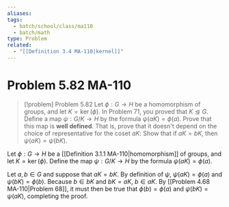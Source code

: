 ```yaml
---
aliases: 
tags:
  - batch/school/class/ma110
  - batch/math
type: Problem
related:
  - "[[Definition 3.4 MA-110|kernel]]"
---
```

# Problem 5.82 MA-110

> [!problem] Problem 5.82
> Let $\phi:G \longrightarrow H$ be a homomorphism of groups, and let $K=\ker(\phi)$. In Problem 71, you proved that $K\trianglelefteq G$. Define a map $\psi:G/K\longrightarrow H$ by the formula $\psi(aK)=\phi(a)$. Prove that this map is **well defined**. That is, prove that it doesn't depend on the choice of representative for the coset $aK$: Show that if $aK=bK$, then $\psi(aK)=\psi(bK)$.

Let $\phi:G \longrightarrow H$ be a [[Definition 3.1.1 MA-110|homomorphism]] of groups, and let $K=\ker(\phi)$. Define the map $\psi:G/K\longrightarrow H$ by the formula $\psi(aK)=\phi(a)$.

Let $a,b \in G$ and suppose that $aK=bK$. By definition of $\psi$, $\psi(aK)=\phi(a)$ and $\psi(bK)=\phi(b).$ Because $b \in bK$ and $bK=aK$, $b \in aK$. By [[Problem 4.68 MA-110|Problem 68]], it must then be true that $\phi(b)=\phi(a)$ and $\psi(bK)=\psi(aK)$, completing the proof.